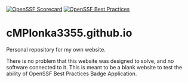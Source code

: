[![OpenSSF Scorecard](https://api.scorecard.dev/projects/github.com/ossf/scorecard-action/badge)](https://scorecard.dev/viewer/?uri=github.com/ossf/scorecard-action)
[![OpenSSF Best Practices](https://www.bestpractices.dev/projects/10215/badge)](https://www.bestpractices.dev/projects/10215) 

# cMPlonka3355.github.io
Personal repository for my own website.

There is no problem that this website was designed to solve, and no software connected to it. This is meant to be a blank website to test the ability of OpenSSF Best Practices Badge Application.
